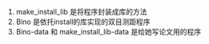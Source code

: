 1. make_install_lib 是将程序封装成库的方法
2. Bino 是依托install的库实现的双目测距程序
3. Bino-data 和 make_install_lib-data 是给她写论文用的程序
	
